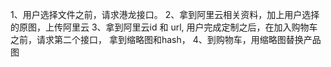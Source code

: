 1、用户选择文件之前，请求港龙接口。
2、拿到阿里云相关资料，加上用户选择的原图，上传阿里云
3、拿到阿里云id 和 url, 用户完成定制之后，在加入购物车之前，请求第二个接口，
拿到缩略图和hash，
4、到购物车，用缩略图替换产品图